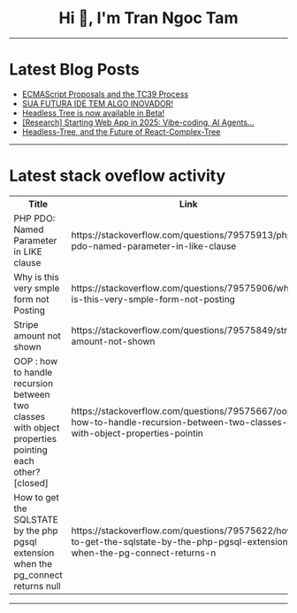 <h1 align="center">Hi 👋, I'm Tran Ngoc Tam</h1>

---

# Latest Blog Posts 
<!-- BLOG-POST-LIST:START -->
- [ECMAScript Proposals and the TC39 Process](https://dev.to/omriluz1/ecmascript-proposals-and-the-tc39-process-1p4k)
- [SUA FUTURA IDE TEM ALGO INOVADOR!](https://dev.to/notmadebyahuman/sua-futura-ide-tem-algo-inovador-c35)
- [Headless Tree is now available in Beta!](https://dev.to/lukasbach/headless-tree-is-now-available-in-beta-j62)
- [[Research] Starting Web App in 2025: Vibe-coding, AI Agents…](https://dev.to/alesiasirotka/research-starting-web-app-in-2025-vibe-coding-ai-agents-5p8)
- [Headless-Tree, and the Future of React-Complex-Tree](https://dev.to/lukasbach/headless-tree-and-the-future-of-react-complex-tree-33j5)
<!-- BLOG-POST-LIST:END -->

---

# Latest stack oveflow activity
<table>
  <tr><th>Title</th><th>Link</th></tr>
  <!-- STACKOVERFLOW:START --><tr><td>PHP PDO: Named Parameter in LIKE clause</td><td>https://stackoverflow.com/questions/79575913/php-pdo-named-parameter-in-like-clause</td></tr><tr><td>Why is this very smple form not Posting</td><td>https://stackoverflow.com/questions/79575906/why-is-this-very-smple-form-not-posting</td></tr><tr><td>Stripe amount not shown</td><td>https://stackoverflow.com/questions/79575849/stripe-amount-not-shown</td></tr><tr><td>OOP : how to handle recursion between two classes with object properties pointing each other? [closed]</td><td>https://stackoverflow.com/questions/79575667/oop-how-to-handle-recursion-between-two-classes-with-object-properties-pointin</td></tr><tr><td>How to get the SQLSTATE by the php pgsql extension when the pg_connect returns null</td><td>https://stackoverflow.com/questions/79575622/how-to-get-the-sqlstate-by-the-php-pgsql-extension-when-the-pg-connect-returns-n</td></tr><!-- STACKOVERFLOW:END -->
</table>

---


